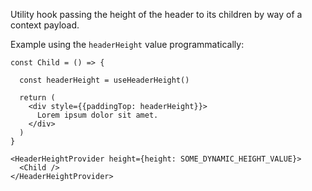 Utility hook passing the height of the header to its children by way of a context payload.

Example using the `headerHeight` value programmatically:

```react
const Child = () => {

  const headerHeight = useHeaderHeight()

  return (
    <div style={{paddingTop: headerHeight}}>
      Lorem ipsum dolor sit amet.
    </div>
  )
}

<HeaderHeightProvider height={height: SOME_DYNAMIC_HEIGHT_VALUE}>
  <Child />
</HeaderHeightProvider>
```
